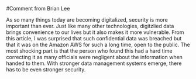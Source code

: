 #Comment from Brian Lee

As so many things today are becoming digitalized, security is more important than ever.
Just like many other technologies, digitzlied data brings convenience to our lives but it also makes it more vulnerable.
From this article, I was surprised that such confidential data was breached but that it was on the Amazon AWS for such a long time, open to the public. The most shocking part is that the person who found this had a hard time correcting it as many officials were negligent about the information when handed to them. With stronger data management systems emerge, there has to be even stronger security.